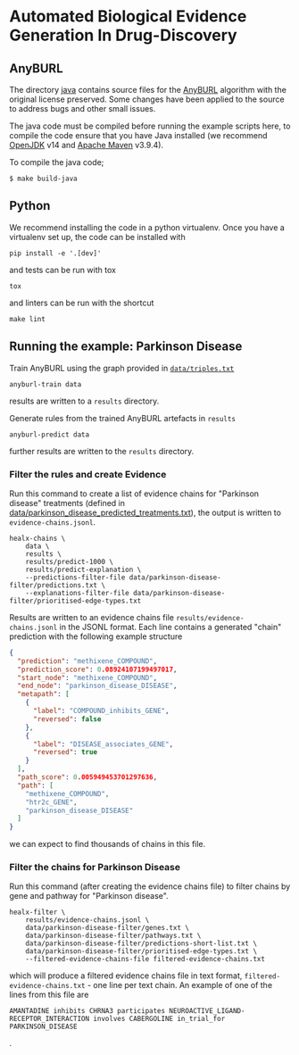 # Automated Biological Evidence Generation In Drug-Discovery


## AnyBURL

The directory [java](java) contains source files for the [AnyBURL](https://web.informatik.uni-mannheim.de/AnyBURL/)
algorithm with the original license preserved. Some changes have been applied to the source to address bugs and other
small issues.

The java code must be compiled before running the example scripts here, to compile the code ensure that you have Java
installed (we recommend [OpenJDK](https://openjdk.org/) v14 and [Apache Maven](https://maven.apache.org/) v3.9.4).

To compile the java code;

```shell
$ make build-java
```
## Python

We recommend installing the code in a python virtualenv. Once you have a virtualenv set up, the code can be installed
with

```shell
pip install -e '.[dev]'
```

and tests can be run with tox

```shell
tox
```

and linters can be run with the shortcut
```shell
make lint
```


## Running the example: Parkinson Disease

Train AnyBURL using the graph provided in [`data/triples.txt`](data/triples.txt)
```shell
anyburl-train data
```
results are written to a `results` directory.

Generate rules from the trained AnyBURL artefacts in `results`
```shell
anyburl-predict data
```
further results are written to the `results` directory.

### Filter the rules and create Evidence

Run this command to create a list of evidence chains for "Parkinson disease" treatments (defined in [
data/parkinson_disease_predicted_treatments.txt](
data/parkinson_disease_predicted_treatments.txt)), the output is written to `evidence-chains.jsonl`.

```shell
healx-chains \
    data \
    results \
    results/predict-1000 \
    results/predict-explanation \
    --predictions-filter-file data/parkinson-disease-filter/predictions.txt \
    --explanations-filter-file data/parkinson-disease-filter/prioritised-edge-types.txt
```
Results are written to an evidence chains file `results/evidence-chains.jsonl` in the JSONL format. Each line contains
a generated "chain" prediction with the following example structure

```json
{
  "prediction": "methixene_COMPOUND",
  "prediction_score": 0.08924107199497017,
  "start_node": "methixene_COMPOUND",
  "end_node": "parkinson_disease_DISEASE",
  "metapath": [
    {
      "label": "COMPOUND_inhibits_GENE",
      "reversed": false
    },
    {
      "label": "DISEASE_associates_GENE",
      "reversed": true
    }
  ],
  "path_score": 0.005949453701297636,
  "path": [
    "methixene_COMPOUND",
    "htr2c_GENE",
    "parkinson_disease_DISEASE"
  ]
}
```
we can expect to find thousands of chains in this file.

### Filter the chains for Parkinson Disease

Run this command (after creating the evidence chains file) to filter chains by gene and pathway for "Parkinson disease".

```shell
healx-filter \
    results/evidence-chains.jsonl \
    data/parkinson-disease-filter/genes.txt \
    data/parkinson-disease-filter/pathways.txt \
    data/parkinson-disease-filter/predictions-short-list.txt \
    data/parkinson-disease-filter/prioritised-edge-types.txt \
    --filtered-evidence-chains-file filtered-evidence-chains.txt
```

which will produce a filtered evidence chains file in text format, `filtered-evidence-chains.txt` - one line per text
chain. An example of one of the lines from this file are

```
AMANTADINE inhibits CHRNA3 participates NEUROACTIVE_LIGAND-RECEPTOR_INTERACTION involves CABERGOLINE in_trial_for PARKINSON_DISEASE
```
.
